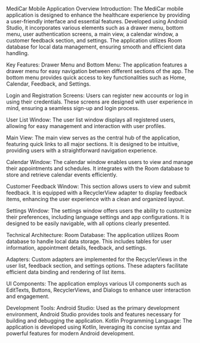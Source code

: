 MediCar Mobile Application Overview
Introduction:
The MediCar mobile application is designed to enhance the healthcare experience by providing a user-friendly interface and essential features. Developed using Android Studio, it incorporates various elements such as a drawer menu, bottom menu, user authentication screens, a main view, a calendar window, a customer feedback section, and settings. The application utilizes Room database for local data management, ensuring smooth and efficient data handling.

Key Features:
Drawer Menu and Bottom Menu:
The application features a drawer menu for easy navigation between different sections of the app. The bottom menu provides quick access to key functionalities such as Home, Calendar, Feedback, and Settings.

Login and Registration Screens:
Users can register new accounts or log in using their credentials. These screens are designed with user experience in mind, ensuring a seamless sign-up and login process.

User List Window:
The user list window displays all registered users, allowing for easy management and interaction with user profiles.

Main View:
The main view serves as the central hub of the application, featuring quick links to all major sections. It is designed to be intuitive, providing users with a straightforward navigation experience.

Calendar Window:
The calendar window enables users to view and manage their appointments and schedules. It integrates with the Room database to store and retrieve calendar events efficiently.

Customer Feedback Window:
This section allows users to view and submit feedback. It is equipped with a RecyclerView adapter to display feedback items, enhancing the user experience with a clean and organized layout.

Settings Window:
The settings window offers users the ability to customize their preferences, including language settings and app configurations. It is designed to be easily navigable, with all options clearly presented.

Technical Architecture:
Room Database:
The application utilizes Room database to handle local data storage. This includes tables for user information, appointment details, feedback, and settings.

Adapters:
Custom adapters are implemented for the RecyclerViews in the user list, feedback section, and settings options. These adapters facilitate efficient data binding and rendering of list items.

UI Components:
The application employs various UI components such as EditTexts, Buttons, RecyclerViews, and Dialogs to enhance user interaction and engagement.

Development Tools:
Android Studio: Used as the primary development environment, Android Studio provides tools and features necessary for building and debugging the application.
Kotlin Programming Language: The application is developed using Kotlin, leveraging its concise syntax and powerful features for modern Android development.
